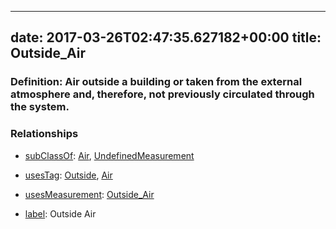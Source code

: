 
---
date: 2017-03-26T02:47:35.627182+00:00
title: Outside_Air
---
### Definition: Air outside a building or taken from the external atmosphere and, therefore, not previously circulated through the system.

### Relationships

* [subClassOf](http://www.w3.org/2000/01/rdf-schema#subClassOf): [Air](https://brickschema.org/schema/1.0/Brick#Air), [UndefinedMeasurement](https://brickschema.org/schema/1.0/Brick#UndefinedMeasurement)

* [usesTag](https://brickschema.org/schema/1.0/BrickFrame#usesTag): [Outside](https://brickschema.org/schema/1.0/BrickTag#Outside), [Air](https://brickschema.org/schema/1.0/BrickTag#Air)

* [usesMeasurement](https://brickschema.org/schema/1.0/BrickFrame#usesMeasurement): [Outside_Air](https://brickschema.org/schema/1.0/Brick#Outside_Air)

* [label](http://www.w3.org/2000/01/rdf-schema#label): Outside Air
